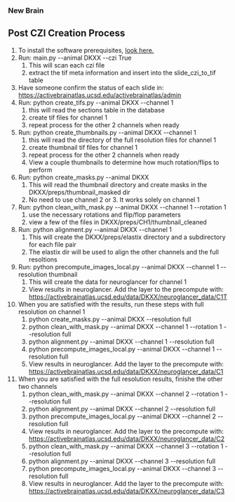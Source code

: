 ### New Brain
## Post CZI Creation Process
1. To install the software prerequisites, [look here.](README.md)
1. Run: main.py --animal DKXX --czi True
    1. This will scan each czi file
    2. extract the tif meta information and insert into the slide_czi_to_tif table
1. Have someone confirm the status of each slide in: https://activebrainatlas.ucsd.edu/activebrainatlas/admin
1. Run: python create_tifs.py --animal DKXX --channel 1 
    1. this will read the sections table in the database
    1. create tif files for channel 1
    1. repeat process for the other 2 channels when ready
1. Run: python create_thumbnails.py --animal DKXX --channel 1 
    1. this will read the directory of the full resolution files for channel 1
    1. create thumbnail tif files for channel 1
    1. repeat process for the other 2 channels when ready
    1. View a couple thumbnails to determine how much rotation/flips to perform
1. Run: python create_masks.py --animal DKXX
    1. This will read the thumbnail directory and create masks in the DKXX/preps/thumbnail_masked dir
    1. No need to use channel 2 or 3. It works solely on channel 1
1. Run: python clean_with_mask.py --animal DKXX --channel 1 --rotation 1
    1. use the necessary rotations and flip/flop parameters
    1. view a few of the files in DKXX/preps/CH1/thumbnail_cleaned
1. Run: python alignment.py --animal DKXX --channel 1
    1. This will create the DKXX/preps/elastix directory and a subdirectory for each file pair
    1. The elastix dir will be used to align the other channels and the full resoltions
1. Run: python precompute_images_local.py --animal DKXX --channel 1 --resolution thumbnail
    1. This will create the data for neuroglancer for channel 1
    1. View results in neuroglancer. Add the layer to the precompute with:
        https://activebrainatlas.ucsd.edu/data/DKXX/neuroglancer_data/C1T
1. When you are satisfied with the results, run these steps with full resolution on channel 1
    1. python create_masks.py --animal DKXX --resolution full
    1. python clean_with_mask.py --animal DKXX --channel 1 --rotation 1 --resolution full
    1. python alignment.py --animal DKXX --channel 1 --resolution full
    1. python precompute_images_local.py --animal DKXX --channel 1 --resolution full
    1. View results in neuroglancer. Add the layer to the precompute with:
        https://activebrainatlas.ucsd.edu/data/DKXX/neuroglancer_data/C1
1. When you are satisfied with the full resolution results, finishe the other two channels
    1. python clean_with_mask.py --animal DKXX --channel 2 --rotation 1 --resolution full
    1. python alignment.py --animal DKXX --channel 2 --resolution full
    1. python precompute_images_local.py --animal DKXX --channel 2 --resolution full
    1. View results in neuroglancer. Add the layer to the precompute with:
        https://activebrainatlas.ucsd.edu/data/DKXX/neuroglancer_data/C2
    1. python clean_with_mask.py --animal DKXX --channel 3 --rotation 1 --resolution full
    1. python alignment.py --animal DKXX --channel 3 --resolution full
    1. python precompute_images_local.py --animal DKXX --channel 3 --resolution full
    1. View results in neuroglancer. Add the layer to the precompute with:
        https://activebrainatlas.ucsd.edu/data/DKXX/neuroglancer_data/C3
